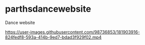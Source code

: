 # parthsdancewebsite
Dance website


https://user-images.githubusercontent.com/98736853/181903916-824fedf8-593a-414b-9ed7-bdad3f929f02.mp4




